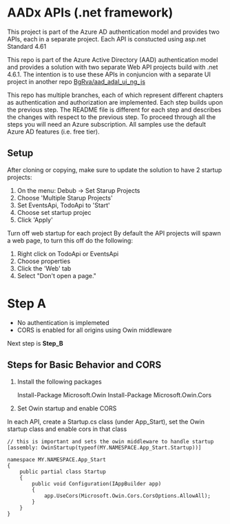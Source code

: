 AADx APIs (.net framework)
==========================
This project is part of the Azure AD authentication model and provides two APIs, each
in a separate project.  Each API is constucted using asp.net Standard 4.61

This repo is part of the Azure Active Directory (AAD) authentication model and provides a solution with two separate
Web API projects build with .net 4.6.1.  The intention is to use these APIs in conjuncion with a separate UI
project in another repo [BgRva/aad_adal_ui_ng_js](https://github.com/BgRva/aad_adal_ui_ng_js)

This repo has multiple branches, each of which represent different chapters as authentication and authorization are implemented.  Each step builds upon the previous step.  The README file is different for each step and describes the changes with respect to the previous step.  To proceed through all the steps you will need an Azure subscription.  All samples use the default Azure AD features (i.e. free tier).

## Setup
After cloning or copying, make sure to update the solution to have 2 startup projects:

1) On the menu:  Debub -> Set Starup Projects
2) Choose 'Multiple Starup Projects'
3) Set EventsApi, TodoApi to 'Start'
4) Choose set startup projec
5) Click 'Apply'

Turn off web startup for each project
By default the API projects will spawn a web page, to turn this off do the following:
1) Right click on TodoApi or EventsApi
2) Choose properties
3) Click the 'Web' tab
4) Select "Don't open a page."

# Step A
 - No authentication is implemeted
 - CORS is enabled for all origins using Owin middleware
 
 Next step is **Step_B**

## Steps for Basic Behavior and CORS

1) Install the following packages

	Install-Package Microsoft.Owin
	Install-Package Microsoft.Owin.Cors

4) Set Owin startup and enable CORS

In each API, create a Startup.cs class (under App_Start), set the Owin startup class and enable cors in that class

    // this is important and sets the owin middleware to handle startup
    [assembly: OwinStartup(typeof(MY.NAMESPACE.App_Start.Startup))]

    namespace MY.NAMESPACE.App_Start
    {
        public partial class Startup
        {
            public void Configuration(IAppBuilder app)
            {
                app.UseCors(Microsoft.Owin.Cors.CorsOptions.AllowAll);
            }
        }
    }

